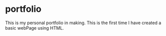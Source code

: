 # portfolio
This is my personal portfolio in making. This is the first time I have created a basic webPage using HTML.
